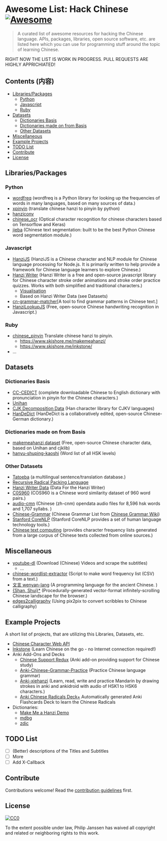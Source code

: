 # Awesome List: Hack Chinese [![Awesome](https://awesome.re/badge.svg)](https://awesome.re) <!-- omit in toc -->

> A curated list of awesome resources for hacking the Chinese language.
> APIs, packages, libraries, open source software, etc. are listed here which
> you can use for programming stuff around the topic of learning Chinese.

RIGHT NOW THE LIST IS WORK IN PROGRESS. PULL REQUESTS ARE HIGHLY APPRICHIATED!

## Contents (内容)<!-- omit in toc -->

- [Libraries/Packages](#librariespackages)
  - [Python](#python)
  - [Javascript](#javascript)
  - [Ruby](#ruby)
- [Datasets](#datasets)
  - [Dictionaries Basis](#dictionaries-basis)
  - [Dictionaries made on from Basis](#dictionaries-made-on-from-basis)
  - [Other Datasets](#other-datasets)
- [Miscellaneous](#miscellaneous)
- [Example Projects](#example-projects)
- [TODO List](#todo-list)
- [Contribute](#contribute)
- [License](#license)

## Libraries/Packages

### Python

- [wordfreq](https://github.com/LuminosoInsight/wordfreq) (wordfreq is a Python library for looking up the frequencies of words in many languages, based on many sources of data.)
- [xpinyin](https://github.com/lxneng/xpinyin) (translate chinese hanzi to pinyin by python)
- [hanziconv](https://github.com/berniey/hanziconv)
- [chinese_ocr](https://github.com/YCG09/chinese_ocr) (Optical character recognition for chinese characters based on Tensorflow and Keras)
- [jieba](https://github.com/fxsjy/jieba) (Chinese text segmentation: built to be the best Python Chinese word segmentation module.)

### Javascript

- [HanziJS](https://github.com/nieldlr/hanzi) (HanziJS is a Chinese character and NLP module for Chinese language processing for Node.js. It is primarily written to help provide a framework for Chinese language learners to explore Chinese.)
- [Hanzi Writer](https://hanziwriter.org/) (Hanzi Writer is a free and open-source javascript library for Chinese character stroke order animations and stroke order practice quizzes. Works with both simplified and traditional characters.)
  - [Visualisation](https://chanind.github.io/hanzi-writer-data/#25105)
  - Based on Hanzi Writer Data (see Datasets)
- [cn-grammar-matcher](https://github.com/chanind/cn-grammar-matcher)[A tool to find grammar patterns in Chinese text.]
- [HanziLookupJS](https://github.com/gugray/HanziLookupJS) (Free, open-source Chinese handwriting recognition in Javascript.)

### Ruby

- [chinese_pinyin](https://github.com/flyerhzm/chinese_pinyin) Translate chinese hanzi to pinyin.
  - https://www.skishore.me/makemeahanzi/
  - https://www.skishore.me/inkstone/
- ...

## Datasets

### Dictionaries Basis

- [CC-CEDICT](https://www.mdbg.net/chinese/dictionary?page=cc-cedict) (complete downloadable Chinese to English dictionary with pronunciation in pinyin for the Chinese characters.)
- [Unihan](https://unicode.org/charts/unihan.html)
- [CJK Decomposition Data](https://github.com/cburgmer/cjklib) (Han character library for CJKV languages)
- [HanDeDict](https://github.com/gugray/HanDeDict) (HanDeDict is a collaboratively edited, open-source Chinese-German dictionary.)

### Dictionaries made on from Basis

- [makemeahanzi dataset](https://github.com/skishore/makemeahanzi) (Free, open-source Chinese character data, based on Unihan and cjklib)
- [hanyu-shuping-kaoshi](https://github.com/gigacool/hanyu-shuiping-kaoshi) (Word list of all HSK levels)

<!-- https://github.com/sawcordwell/HSK-Vocab
https://github.com/clem109/hsk-vocabulary -->

### Other Datasets

- [Tatoeba](https://github.com/Tatoeba/tatoeba2) (a multilingual sentence/translation database.)
- [Recursive Radical Packing Language](https://github.com/LingDong-/rrpl)
- [Hanzi Writer Data](https://github.com/chanind/hanzi-writer-data) (Data For the Hanzi Writer)
- [C0S960](https://github.com/thunlp/COS960) (COS960 is a Chinese word similarity dataset of 960 word pairs.)
- [audio-cmn](https://github.com/hugolpz/audio-cmn) (Chinese (zh-cnm) opendata audio files for 8,596 hsk words and 1,707 syllabs. )
- [Chinese-Grammar](https://github.com/infinyte7/Chinese-Grammar) (Chinese Grammar List from [Chinese Grammar Wiki](https://resources.allsetlearning.com/chinese/grammar/))
- [Stanford CoreNLP](https://wordnet.princeton.edu/) (Stanford CoreNLP provides a set of human language technology tools.)
- [Chinese text computing](https://lingua.mtsu.edu/chinese-computing/) (provides character frequency lists generated from a large corpus of Chinese texts collected from online sources.)
<!-- - [Wordnet](https://wordnet.princeton.edu/) -->


## Miscellaneous

- [youtube-dl](https://github.com/ytdl-org/youtube-dl/) (Download (Chinese) Videos and scrape the subtitles)
  - ...
- [chinese-wordlist-extractor](https://github.com/stooone/chinese-wordlist-extractor) (Script to make word frequency list (CSV) from a text.)
- [文言 wenyan-lang](https://github.com/wenyan-lang/wenyan) (A programming language for the ancient Chinese. )
- [{Shan, Shui}*](https://github.com/LingDong-/shan-shui-inf) (Procedurally-generated vector-format infinitely-scrolling Chinese landscape for the browser.)
- [edges2calligraphy](https://github.com/LingDong-/edges2calligraphy) (Using pix2pix to convert scribbles to Chinese calligraphy)

## Example Projects

A short list of projects, that are utilizing this Libraries, Datasets, etc.

- [Chinese Character Web API](http://ccdb.hemiola.com/)
- [Inkstone](https://github.com/skishore/inkstone) (Learn Chinese on the go - no Internet connection required!)
- Anki Add-Ons and Decks
  - [Chinese Support Redux](https://github.com/luoliyan/chinese-support-redux) (Anki add-on providing support for Chinese study)
  - [Anki-Chinese-Grammar-Practice](https://github.com/infinyte7/Anki-Chinese-Grammar-Practice) (Practice Chinese language grammar)
  - [Anki-xiehanzi](https://github.com/infinyte7/Anki-xiehanzi) (Learn, read, write and practice Mandarin by drawing strokes in anki and ankidroid with audio of HSK1 to HSK6 characters.)
  - [Anki Chinese Radicals Deck+](https://github.com/jay-pee/Anki-Chinese-Radicals-Deck-Plus) Automatically generated Anki Flashcards Deck to learn the Chinese Radicals
- Dictionaries:
  - [Make Me a Hanzi Demo](https://makemeahanzi.herokuapp.com/#/codepoint/20320)
  - [mdbg](https://www.mdbg.net/chinese/dictionary)
  - [zdic](http://www.zdic.net/)

<!-- ## X-Callback URL Schemes
- [AwesomeTTS](https://github.com/AwesomeTTS/awesometts-anki-addon) (text-to-speech add-on for Anki )
- Anki 
- Pleco -->

## TODO List

- [ ] (Better) descriptions of the Titles and Subtitles
- [ ] More
- [ ] Add X-Callback

## Contribute

Contributions welcome! Read the [contribution guidelines](contributing.md) first.

## License

[![CC0](https://mirrors.creativecommons.org/presskit/buttons/88x31/svg/cc-zero.svg)](https://creativecommons.org/publicdomain/zero/1.0)

To the extent possible under law, Philip Janssen has waived all copyright and
related or neighboring rights to this work.

